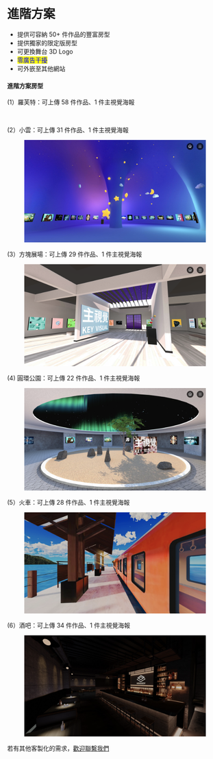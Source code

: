 # 進階方案

* 提供可容納 50+ 件作品的豐富房型
* 提供獨家的限定版房型
* 可更換舞台 3D Logo
* &#x20;<mark style="color:blue;">零廣告干擾</mark>
* 可外嵌至其他網站

####

#### 進階方案房型

(1）羅芙特：可上傳 58 件作品、1 件主視覺海報

<figure><img src="../../.gitbook/assets/羅芙特_03.png" alt=""><figcaption></figcaption></figure>

(2）小雲：可上傳 31 件作品、1 件主視覺海報

<figure><img src="../../.gitbook/assets/小雲_02.png" alt=""><figcaption></figcaption></figure>

(3）方塊展場：可上傳 29 件作品、1 件主視覺海報

<figure><img src="../../.gitbook/assets/方塊展場_01.png" alt=""><figcaption></figcaption></figure>

(4)  圓環公園：可上傳 22 件作品、1 件主視覺海報

<figure><img src="../../.gitbook/assets/圓環公園_01.png" alt=""><figcaption></figcaption></figure>

(5）火車：可上傳 28 件作品、1 件主視覺海報

<figure><img src="../../.gitbook/assets/截圖 2022-12-23 下午5.34.31.png" alt=""><figcaption></figcaption></figure>

(6）酒吧：可上傳 34 件作品、1 件主視覺海報

<figure><img src="../../.gitbook/assets/截圖 2022-12-23 下午5.34.44.png" alt=""><figcaption></figcaption></figure>

&#x20;&#x20;

若有其他客製化的需求，[歡迎聯繫我們](https://docs.google.com/forms/d/e/1FAIpQLSdcxcP2VKi2I2oxQ6JLPnLBlg8zUTTaYslq00SuCRHqkHoekQ/viewform)
